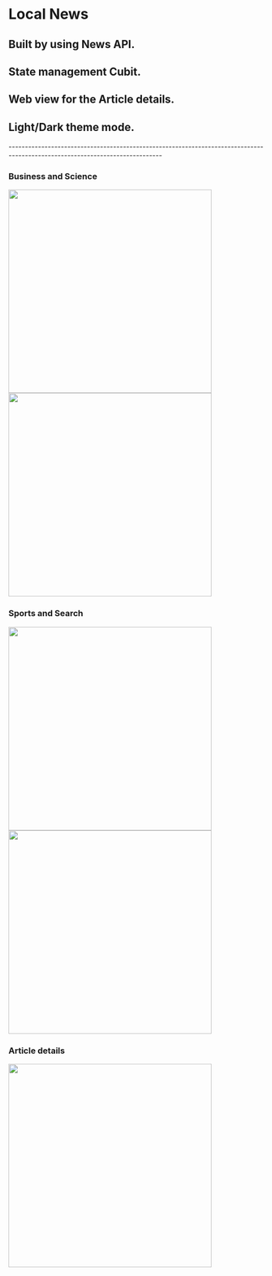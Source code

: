 # Local News
## Built by using News API.
## State management Cubit.
## Web view for the Article details.
## Light/Dark theme mode.

<text> ----------------------------------------------------------------------------------------------------------------------------- </text>

### Business and Science
<img src="screenshots/one.jpg" width="400"> <img src="screenshots/two.jpg" width="400">
### Sports and Search
<img src="screenshots/three.jpg" width="400"> <img src="screenshots/four.jpg" width="400">
### Article details
<img src="screenshots/five.jpg" width="400">
